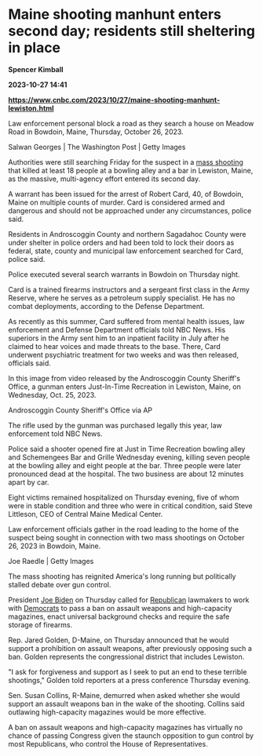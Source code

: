 # Maine shooting manhunt enters second day; residents still sheltering in place
**Spencer Kimball**

**2023-10-27 14:41**

**https://www.cnbc.com/2023/10/27/maine-shooting-manhunt-lewiston.html**

Law enforcement personal block a road as they search a house on Meadow Road in Bowdoin, Maine, Thursday, October 26, 2023.

Salwan Georges | The Washington Post | Getty Images

Authorities were still searching Friday for the suspect in a [mass shooting](https://www.cnbc.com/2023/10/26/maine-mass-shooting-lewiston.html) that killed at least 18 people at a bowling alley and a bar in Lewiston, Maine, as the massive, multi-agency effort entered its second day.

A warrant has been issued for the arrest of Robert Card, 40, of Bowdoin, Maine on multiple counts of murder. Card is considered armed and dangerous and should not be approached under any circumstances, police said.

Residents in Androscoggin County and northern Sagadahoc County were under shelter in police orders and had been told to lock their doors as federal, state, county and municipal law enforcement searched for Card, police said.

Police executed several search warrants in Bowdoin on Thursday night.

Card is a trained firearms instructors and a sergeant first class in the Army Reserve, where he serves as a petroleum supply specialist. He has no combat deployments, according to the Defense Department.

As recently as this summer, Card suffered from mental health issues, law enforcement and Defense Department officials told NBC News. His superiors in the Army sent him to an inpatient facility in July after he claimed to hear voices and made threats to the base. There, Card underwent psychiatric treatment for two weeks and was then released, officials said.

In this image from video released by the Androscoggin County Sheriff's Office, a gunman enters Just-In-Time Recreation in Lewiston, Maine, on Wednesday, Oct. 25, 2023.

Androscoggin County Sheriff's Office via AP

The rifle used by the gunman was purchased legally this year, law enforcement told NBC News.

Police said a shooter opened fire at Just in Time Recreation bowling alley and Schemengees Bar and Grille Wednesday evening, killing seven people at the bowling alley and eight people at the bar. Three people were later pronounced dead at the hospital. The two business are about 12 minutes apart by car.

Eight victims remained hospitalized on Thursday evening, five of whom were in stable condition and three who were in critical condition, said Steve Littleson, CEO of Central Maine Medical Center.

Law enforcement officials gather in the road leading to the home of the suspect being sought in connection with two mass shootings on October 26, 2023 in Bowdoin, Maine.

Joe Raedle | Getty Images

The mass shooting has reignited America's long running but politically stalled debate over gun control.

President [Joe Biden](https://www.cnbc.com/joe-biden/) on Thursday called for [Republican](https://www.cnbc.com/republicans/) lawmakers to work with [Democrats](https://www.cnbc.com/democrats/) to pass a ban on assault weapons and high-capacity magazines, enact universal background checks and require the safe storage of firearms.

Rep. Jared Golden, D-Maine, on Thursday announced that he would support a prohibition on assault weapons, after previously opposing such a ban. Golden represents the congressional district that includes Lewiston.

"I ask for forgiveness and support as I seek to put an end to these terrible shootings," Golden told reporters at a press conference Thursday evening.

Sen. Susan Collins, R-Maine, demurred when asked whether she would support an assault weapons ban in the wake of the shooting. Collins said outlawing high-capacity magazines would be more effective.

A ban on assault weapons and high-capacity magazines has virtually no chance of passing Congress given the staunch opposition to gun control by most Republicans, who control the House of Representatives.